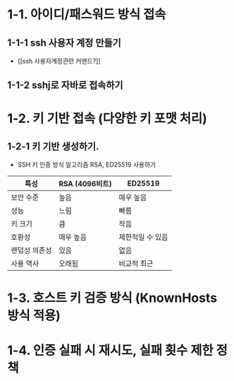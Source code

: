 # 1-1. 아이디/패스워드 방식 접속
## 1-1-1 ssh 사용자 계정 만들기
- [[ssh 사용자계정관련 커맨드?]]
## 1-1-2 sshj로 자바로 접속하기

# 1-2. 키 기반 접속 (다양한 키 포맷 처리)
## 1-2-1 키 기반 생성하기.
- SSH 키 인증 방식 알고리즘 RSA, ED25519 사용하기

| 특성      | RSA (4096비트) | ED25519   |
| ------- | ------------ | --------- |
| 보안 수준   | 높음           | 매우 높음     |
| 성능      | 느림           | 빠름        |
| 키 크기    | 큼            | 작음        |
| 호환성     | 매우 높음        | 제한적일 수 있음 |
| 랜덤성 의존성 | 있음           | 없음        |
| 사용 역사   | 오래됨          | 비교적 최근    |

# 1-3. 호스트 키 검증 방식 (KnownHosts 방식 적용)
# 1-4. 인증 실패 시 재시도, 실패 횟수 제한 정책
